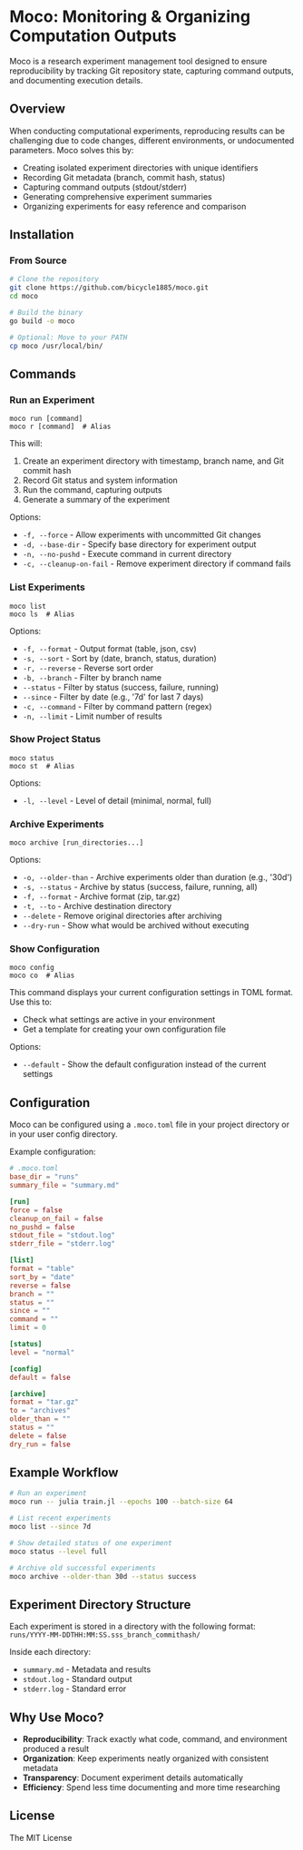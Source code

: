 # Moco: Monitoring & Organizing Computation Outputs

Moco is a research experiment management tool designed to ensure reproducibility by tracking Git repository state, capturing command outputs, and documenting execution details.

## Overview

When conducting computational experiments, reproducing results can be challenging due to code changes, different environments, or undocumented parameters. Moco solves this by:

- Creating isolated experiment directories with unique identifiers
- Recording Git metadata (branch, commit hash, status)
- Capturing command outputs (stdout/stderr)
- Generating comprehensive experiment summaries
- Organizing experiments for easy reference and comparison

## Installation

### From Source

```bash
# Clone the repository
git clone https://github.com/bicycle1885/moco.git
cd moco

# Build the binary
go build -o moco

# Optional: Move to your PATH
cp moco /usr/local/bin/
```

## Commands

### Run an Experiment

```
moco run [command]
moco r [command]  # Alias
```

This will:
1. Create an experiment directory with timestamp, branch name, and Git commit hash
2. Record Git status and system information
3. Run the command, capturing outputs
4. Generate a summary of the experiment

Options:
- `-f, --force` - Allow experiments with uncommitted Git changes
- `-d, --base-dir` - Specify base directory for experiment output
- `-n, --no-pushd` - Execute command in current directory
- `-c, --cleanup-on-fail` - Remove experiment directory if command fails

### List Experiments

```
moco list
moco ls  # Alias
```

Options:
- `-f, --format` - Output format (table, json, csv)
- `-s, --sort` - Sort by (date, branch, status, duration)
- `-r, --reverse` - Reverse sort order
- `-b, --branch` - Filter by branch name
- `--status` - Filter by status (success, failure, running)
- `--since` - Filter by date (e.g., '7d' for last 7 days)
- `-c, --command` - Filter by command pattern (regex)
- `-n, --limit` - Limit number of results

### Show Project Status

```
moco status
moco st  # Alias
```

Options:
- `-l, --level` - Level of detail (minimal, normal, full)

### Archive Experiments

```
moco archive [run_directories...]
```

Options:
- `-o, --older-than` - Archive experiments older than duration (e.g., '30d')
- `-s, --status` - Archive by status (success, failure, running, all)
- `-f, --format` - Archive format (zip, tar.gz)
- `-t, --to` - Archive destination directory
- `--delete` - Remove original directories after archiving
- `--dry-run` - Show what would be archived without executing

### Show Configuration

```
moco config
moco co  # Alias
```

This command displays your current configuration settings in TOML format. Use this to:
- Check what settings are active in your environment
- Get a template for creating your own configuration file

Options:
- `--default` - Show the default configuration instead of the current settings

## Configuration

Moco can be configured using a `.moco.toml` file in your project directory or in your user config directory.

Example configuration:

```toml
# .moco.toml
base_dir = "runs"
summary_file = "summary.md"

[run]
force = false
cleanup_on_fail = false
no_pushd = false
stdout_file = "stdout.log"
stderr_file = "stderr.log"

[list]
format = "table"
sort_by = "date"
reverse = false
branch = ""
status = ""
since = ""
command = ""
limit = 0

[status]
level = "normal"

[config]
default = false

[archive]
format = "tar.gz"
to = "archives"
older_than = ""
status = ""
delete = false
dry_run = false
```

## Example Workflow

```bash
# Run an experiment
moco run -- julia train.jl --epochs 100 --batch-size 64

# List recent experiments
moco list --since 7d

# Show detailed status of one experiment
moco status --level full

# Archive old successful experiments
moco archive --older-than 30d --status success
```

## Experiment Directory Structure

Each experiment is stored in a directory with the following format:
`runs/YYYY-MM-DDTHH:MM:SS.sss_branch_commithash/`

Inside each directory:
- `summary.md` - Metadata and results
- `stdout.log` - Standard output
- `stderr.log` - Standard error

## Why Use Moco?

- **Reproducibility**: Track exactly what code, command, and environment produced a result
- **Organization**: Keep experiments neatly organized with consistent metadata
- **Transparency**: Document experiment details automatically
- **Efficiency**: Spend less time documenting and more time researching

## License

The MIT License
